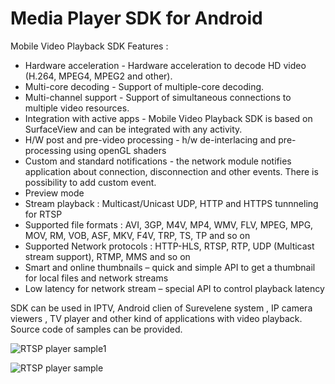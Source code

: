 # Media Player SDK for Android
Mobile Video Playback SDK Features :
- Hardware acceleration - Hardware acceleration to decode HD video (H.264, MPEG4, MPEG2 and other).
- Multi-core decoding -  Support of multiple-core decoding.
- Multi-channel support  - Support of simultaneous connections to multiple video resources. 
- Integration with active apps  - Mobile Video Playback SDK is based on SurfaceView and can be integrated with any activity.
- H/W post and pre-video processing - h/w de-interlacing and pre-processing using openGL shaders
- Custom and standard notifications -  the network module notifies application about connection, disconnection and other events. 
  There is possibility to add  custom event.
- Preview mode
- Stream playback : Multicast/Unicast UDP, HTTP and HTTPS tunnneling for RTSP
- Supported file formats : AVI, 3GP, M4V, MP4, WMV, FLV, MPEG, MPG, MOV, RM, VOB, ASF, MKV, F4V, TRP, TS, TP and so on
- Supported Network protocols : HTTP-HLS, RTSP, RTP, UDP (Multicast stream support), RTMP, MMS and so on
- Smart and online thumbnails – quick and simple API to get a thumbnail for local files and network streams
- Low latency for network stream – special API to control playback latency

SDK can be used in IPTV, Android clien of Surevelene system , IP camera viewers , TV player and other kind of applications with video playback.
Source code of samples can be provided. 

![RTSP player sample1](http://www.videoexpertsgroup.com/git/sample1.png)



![RTSP player sample](http://www.videoexpertsgroup.com/git/sample2.png)
